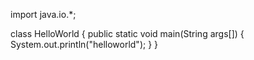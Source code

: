 import java.io.*;

class HelloWorld
{
	public static void main(String args[])
	{
		System.out.println("helloworld");
	}
}
